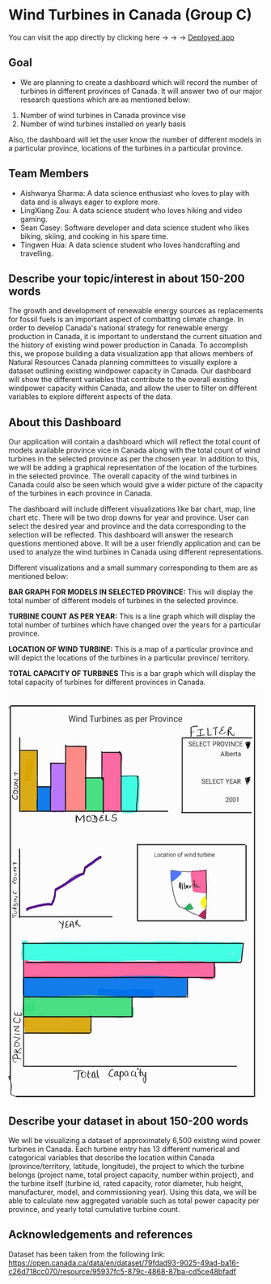 
# Wind Turbines in Canada (Group C)
You can visit the app directly by clicking here → → → [Deployed app](https://data551-group-c-dashboard.herokuapp.com)

## Goal
- We are planning to create a dashboard which will record the number of turbines in different provinces of Canada. It will answer two of our major research questions which are as mentioned below:

1. Number of wind turbines in Canada province vise
2. Number of wind turbines installed on yearly basis

Also, the dashboard will let the user know the number of different models in a particular province, locations of the turbines in a particular province.

## Team Members

- Aishwarya Sharma: A data science enthusiast who loves to play with data and is always eager to explore more.
- LingXiang Zou: A data science student who loves hiking and video gaming.
- Sean Casey: Software developer and data science student who likes biking, skiing, and cooking in his spare time.
- Tingwen Hua: A data science student who loves handcrafting and travelling.

## Describe your topic/interest in about 150-200 words

The growth and development of renewable energy sources as replacements for fossil fuels is an important aspect of combatting climate change. In order to develop Canada's national strategy for renewable energy production in Canada, it is important to understand the current situation and the history of existing wind power production in Canada. To accomplish this, we propose building a data visualization app that allows members of Natural Resources Canada planning committees to visually explore a dataset outlining existing windpower capacity in Canada. Our dashboard will show the different variables that contribute to the overall existing windpower capacity within Canada, and allow the user to filter on different variables to explore different aspects of the data.   

## About this Dashboard

Our application will contain a dashboard which will reflect the total count of models available province vice in Canada along with the total count of wind turbines in the selected province as per the chosen year. In addition to this, we will be adding a graphical representation of the location of the turbines in the selected province. The overall capacity of the wind turbines in Canada could also be seen which would give a wider picture of the capacity of the turbines in each province in Canada.

The dashboard will include different visualizations like bar chart, map, line chart etc. There will be two drop downs for year and province. User can select the desired year and province and the data corresponding to the selection will be reflected. This dashboard will answer the research questions mentioned above. It will be a user friendly application and can be used to analyze the wind turbines in Canada using different representations. 

Different visualizations and a small summary corresponding to them are as mentioned below:

**BAR GRAPH FOR MODELS IN SELECTED PROVINCE:** This will display the total number of different models of turbines in the selected province.

**TURBINE COUNT AS PER YEAR:** This is a line graph which will display the total number of turbines which have changed over the years for a particular province.

**LOCATION OF WIND TURBINE:** This is a map of a particular province and will depict the locations of the turbines in a particular province/ territory.

**TOTAL CAPACITY OF TURBINES** This is a bar graph which will display the total capacity of turbines for different provinces in Canada.

<img src ="dashboard.jpg" width="800px" height="800px">


## Describe your dataset in about 150-200 words

We will be visualizing a dataset of approximately 6,500 existing wind power turbines in Canada. Each turbine entry has 13 different numerical and categorical variables that describe the location within Canada (province/territory, latitude, longitude), the project to which the turbine belongs (project name, total project capacity, number within project), and the turbine itself (turbine id, rated 
capacity, rotor diameter, hub height, manufacturer, model, and commissioning year). Using this data, we will be able to calculate new aggregated variable such as total power capacity per province, and yearly total cumulative turbine count. 

## Acknowledgements and references 

Dataset has been taken from the following link:
https://open.canada.ca/data/en/dataset/79fdad93-9025-49ad-ba16-c26d718cc070/resource/95937fc5-879c-4868-87ba-cd5ce48bfadf
